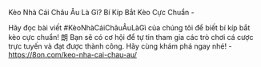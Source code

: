 Kèo Nhà Cái Châu Âu Là Gì? Bí Kíp Bắt Kèo Cực Chuẩn - 

Hãy đọc bài viết #KèoNhàCáiChâuÂuLàGì của chúng tôi để biết bí kíp bắt kèo cực chuẩn! 朗 Bạn sẽ có cơ hội để tự tin tham gia các trò chơi cá cược trực tuyến và đạt được thành công. Hãy cùng khám phá ngay nhé! - https://8on.com/keo-nha-cai-chau-au/
